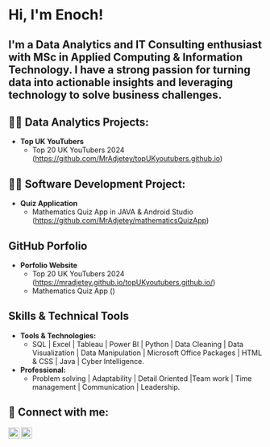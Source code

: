 <h1>Hi, I'm Enoch! </h1> <h2>I'm a Data Analytics and IT Consulting enthusiast with MSc in Applied Computing & Information Technology. I have a strong passion for turning data into actionable insights and leveraging technology to solve business challenges.</h2>

<h2>👨‍💻 Data Analytics Projects:</h2>

- <b>Top UK YouTubers</b>
  - Top 20 UK YouTubers 2024 (https://github.com/MrAdjetey/topUKyoutubers.github.io)

 
<h2>👨‍💻 Software Development Project:</h2>

- <b>Quiz Application</b>
  - Mathematics Quiz App in JAVA & Android Studio (https://github.com/MrAdjetey/mathematicsQuizApp)

<h2>GitHub Porfolio</h2>

- <b>Porfolio Website</b>
  - Top 20 UK YouTubers 2024 (https://mradjetey.github.io/topUKyoutubers.github.io/)
  - Mathematics Quiz App ()

<h2>Skills & Technical Tools</h2>

- <b>Tools & Technologies:</b>
  - SQL | Excel | Tableau | Power BI | Python | Data Cleaning | Data Visualization | Data Manipulation | Microsoft Office Packages | HTML & CSS | Java | Cyber Intelligence.
- <b>Professional:</b>
  - Problem solving | Adaptability | Detail Oriented |Team work | Time management | Communication | Leadership.
  
<h2> 🤳 Connect with me:</h2>

[<img align="left" alt="Enoch | LinkedIn" width="22px" src="https://cdn.jsdelivr.net/npm/simple-icons@v3/icons/linkedin.svg" />][linkedin]
[<img align="left" alt="Enoch | Instagram" width="22px" src="https://cdn.jsdelivr.net/npm/simple-icons@v3/icons/instagram.svg" />][instagram]

[instagram]: https://www.instagram.com/henock_ad/
[linkedin]: https://www.linkedin.com/in/mradjetey00/
